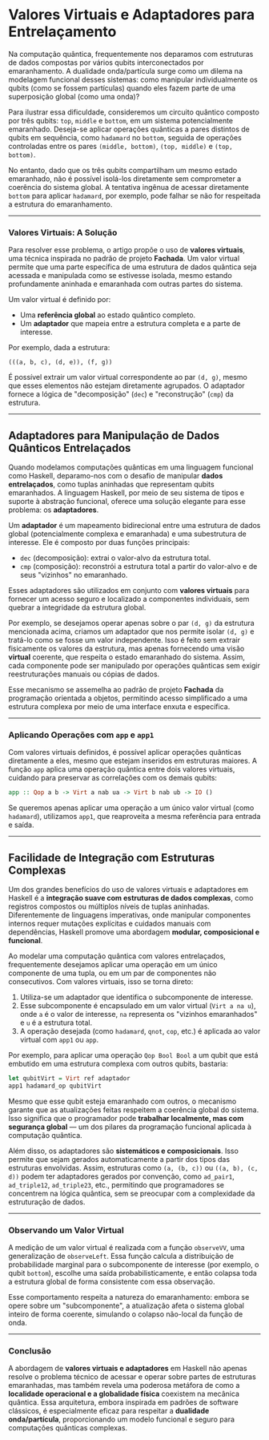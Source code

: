 # Valores Virtuais e Adaptadores para Entrelaçamento

Na computação quântica, frequentemente nos deparamos com estruturas de dados compostas por vários qubits interconectados por emaranhamento. A dualidade onda/partícula surge como um dilema na modelagem funcional desses sistemas: como manipular individualmente os qubits (como se fossem partículas) quando eles fazem parte de uma superposição global (como uma onda)?

Para ilustrar essa dificuldade, consideremos um circuito quântico composto por três qubits: `top`, `middle` e `bottom`, em um sistema potencialmente emaranhado. Deseja-se aplicar operações quânticas a pares distintos de qubits em sequência, como `hadamard` no `bottom`, seguida de operações controladas entre os pares `(middle, bottom)`, `(top, middle)` e `(top, bottom)`.

No entanto, dado que os três qubits compartilham um mesmo estado emaranhado, não é possível isolá-los diretamente sem comprometer a coerência do sistema global. A tentativa ingênua de acessar diretamente `bottom` para aplicar `hadamard`, por exemplo, pode falhar se não for respeitada a estrutura do emaranhamento.

---

### Valores Virtuais: A Solução

Para resolver esse problema, o artigo propõe o uso de **valores virtuais**, uma técnica inspirada no padrão de projeto **Fachada**. Um valor virtual permite que uma parte específica de uma estrutura de dados quântica seja acessada e manipulada como se estivesse isolada, mesmo estando profundamente aninhada e emaranhada com outras partes do sistema.

Um valor virtual é definido por:

- Uma **referência global** ao estado quântico completo.
- Um **adaptador** que mapeia entre a estrutura completa e a parte de interesse.

Por exemplo, dada a estrutura:

```
(((a, b, c), (d, e)), (f, g))
```

É possível extrair um valor virtual correspondente ao par `(d, g)`, mesmo que esses elementos não estejam diretamente agrupados. O adaptador fornece a lógica de "decomposição" (`dec`) e "reconstrução" (`cmp`) da estrutura.

---

## Adaptadores para Manipulação de Dados Quânticos Entrelaçados

Quando modelamos computações quânticas em uma linguagem funcional como Haskell, deparamo-nos com o desafio de manipular **dados entrelaçados**, como tuplas aninhadas que representam qubits emaranhados. A linguagem Haskell, por meio de seu sistema de tipos e suporte à abstração funcional, oferece uma solução elegante para esse problema: os **adaptadores**.

Um **adaptador** é um mapeamento bidirecional entre uma estrutura de dados global (potencialmente complexa e emaranhada) e uma subestrutura de interesse. Ele é composto por duas funções principais:

- `dec` (decomposição): extrai o valor-alvo da estrutura total.
- `cmp` (composição): reconstrói a estrutura total a partir do valor-alvo e de seus "vizinhos" no emaranhado.

Esses adaptadores são utilizados em conjunto com **valores virtuais** para fornecer um acesso seguro e localizado a componentes individuais, sem quebrar a integridade da estrutura global.

Por exemplo, se desejamos operar apenas sobre o par `(d, g)` da estrutura mencionada acima, criamos um adaptador que nos permite isolar `(d, g)` e tratá-lo como se fosse um valor independente. Isso é feito sem extrair fisicamente os valores da estrutura, mas apenas fornecendo uma visão **virtual** coerente, que respeita o estado emaranhado do sistema. Assim, cada componente pode ser manipulado por operações quânticas sem exigir reestruturações manuais ou cópias de dados.

Esse mecanismo se assemelha ao padrão de projeto **Fachada** da programação orientada a objetos, permitindo acesso simplificado a uma estrutura complexa por meio de uma interface enxuta e específica.

---

### Aplicando Operações com `app` e `app1`

Com valores virtuais definidos, é possível aplicar operações quânticas diretamente a eles, mesmo que estejam inseridos em estruturas maiores. A função `app` aplica uma operação quântica entre dois valores virtuais, cuidando para preservar as correlações com os demais qubits:

```haskell
app :: Qop a b -> Virt a nab ua -> Virt b nab ub -> IO ()
```

Se queremos apenas aplicar uma operação a um único valor virtual (como `hadamard`), utilizamos `app1`, que reaproveita a mesma referência para entrada e saída.

---

## Facilidade de Integração com Estruturas Complexas

Um dos grandes benefícios do uso de valores virtuais e adaptadores em Haskell é a **integração suave com estruturas de dados complexas**, como registros compostos ou múltiplos níveis de tuplas aninhadas. Diferentemente de linguagens imperativas, onde manipular componentes internos requer mutações explícitas e cuidados manuais com dependências, Haskell promove uma abordagem **modular, composicional e funcional**.

Ao modelar uma computação quântica com valores entrelaçados, frequentemente desejamos aplicar uma operação em um único componente de uma tupla, ou em um par de componentes não consecutivos. Com valores virtuais, isso se torna direto:

1. Utiliza-se um adaptador que identifica o subcomponente de interesse.
2. Esse subcomponente é encapsulado em um valor virtual (`Virt a na u`), onde `a` é o valor de interesse, `na` representa os "vizinhos emaranhados" e `u` é a estrutura total.
3. A operação desejada (como `hadamard`, `qnot`, `cop`, etc.) é aplicada ao valor virtual com `app1` ou `app`.

Por exemplo, para aplicar uma operação `Qop Bool Bool` a um qubit que está embutido em uma estrutura complexa com outros qubits, bastaria:

```haskell
let qubitVirt = Virt ref adaptador
app1 hadamard_op qubitVirt
```

Mesmo que esse qubit esteja emaranhado com outros, o mecanismo garante que as atualizações feitas respeitem a coerência global do sistema. Isso significa que o programador pode **trabalhar localmente, mas com segurança global** — um dos pilares da programação funcional aplicada à computação quântica.

Além disso, os adaptadores são **sistemáticos e composicionais**. Isso permite que sejam gerados automaticamente a partir dos tipos das estruturas envolvidas. Assim, estruturas como `(a, (b, c))` ou `((a, b), (c, d))` podem ter adaptadores gerados por convenção, como `ad_pair1`, `ad_triple12`, `ad_triple23`, etc., permitindo que programadores se concentrem na lógica quântica, sem se preocupar com a complexidade da estruturação de dados.

---

### Observando um Valor Virtual

A medição de um valor virtual é realizada com a função `observeVV`, uma generalização de `observeLeft`. Essa função calcula a distribuição de probabilidade marginal para o subcomponente de interesse (por exemplo, o qubit `bottom`), escolhe uma saída probabilisticamente, e então colapsa toda a estrutura global de forma consistente com essa observação.

Esse comportamento respeita a natureza do emaranhamento: embora se opere sobre um "subcomponente", a atualização afeta o sistema global inteiro de forma coerente, simulando o colapso não-local da função de onda.

---

### Conclusão

A abordagem de **valores virtuais e adaptadores** em Haskell não apenas resolve o problema técnico de acessar e operar sobre partes de estruturas emaranhadas, mas também revela uma poderosa metáfora de como a **localidade operacional e a globalidade física** coexistem na mecânica quântica. Essa arquitetura, embora inspirada em padrões de software clássicos, é especialmente eficaz para respeitar a **dualidade onda/partícula**, proporcionando um modelo funcional e seguro para computações quânticas complexas.

